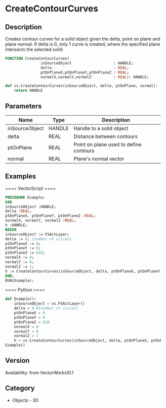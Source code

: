 # CreateContourCurves

## Description
Creates contour curves for  a solid object given the delta, point on plane and plane normal.  If delta is 0, only 1 curve is created, where the specified plane intersects the selected solid.

```pascal
FUNCTION CreateContourCurves(
				inSourceObject                   : HANDLE;
				delta                            : REAL;
				ptOnPlaneX,ptOnPlaneY,ptOnPlaneZ : REAL;
				normalX,normalY,normalZ          : REAL): HANDLE;
```

```python
def vs.CreateContourCurves(inSourceObject, delta, ptOnPlane, normal):
    return HANDLE
```

## Parameters
|Name|Type|Description|
|---|---|---|
|inSourceObject|HANDLE|Handle to a solid object|
|delta|REAL|Distance between contours|
|ptOnPlane|REAL|Point on plane used to define contours|
|normal|REAL|Plane's normal vector|

## Examples
==== VectorScript ====
```pascal
PROCEDURE Example;
VAR
inSourceObject :HANDLE; 
delta :REAL; 
ptOnPlaneX, ptOnPlaneY, ptOnPlaneZ :REAL; 
normalX, normalY, normalZ :REAL;
h :HANDLE;
BEGIN
inSourceObject := FSActLayer;
delta := 0; {number of slices}
ptOnPlaneX := 0;
ptOnPlaneY := 0;
ptOnPlaneZ := 610;
normalX := 0;
normalY := 0;
normalZ := 1;
h := CreateContourCurves(inSourceObject, delta, ptOnPlaneX, ptOnPlaneY, ptOnPlaneZ, normalX, normalY, normalZ);
END;
RUN(Example);
```
==== Python ====
```python
def Example():
	inSourceObject = vs.FSActLayer()
	delta = 0 #{number of slices}
	ptOnPlaneX = 0
	ptOnPlaneY = 0
	ptOnPlaneZ = 610
	normalX = 0
	normalY = 0
	normalZ = 1
	h = vs.CreateContourCurves(inSourceObject, delta, ptOnPlaneX, ptOnPlaneY, ptOnPlaneZ, normalX, normalY, normalZ)
Example()
```

## Version
Availability: from VectorWorks10.1

## Category
* Objects - 3D


